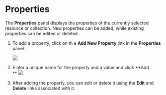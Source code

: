 # Properties

The **Properties** panel displays the properties of the currently
selected resource or collection. New properties can be added, while
existing properties can be edited or deleted .

1.  To add a property, click on th e **Add New Property** link in the
    **Properties** panel .  
      
    ![](../assets/img/53125532/53287646.png)  
2.  E nter a unique name for the property and a value and click **Add
    .  
    ** ![](../assets/img/53125532/53287645.png)
3.  After adding the property, you can edit or delete it using the
    **Edit** and **Delete** links associated with it.
